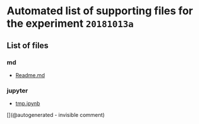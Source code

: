 # Automated list of supporting files for the __experiment `20181013a`__

## List of files

### md

* [Readme.md](/include/images/hp2121/20181013a/Readme.md)


### jupyter

* [tmp.ipynb](/tmp.ipynb)


[](@autogenerated - invisible comment)